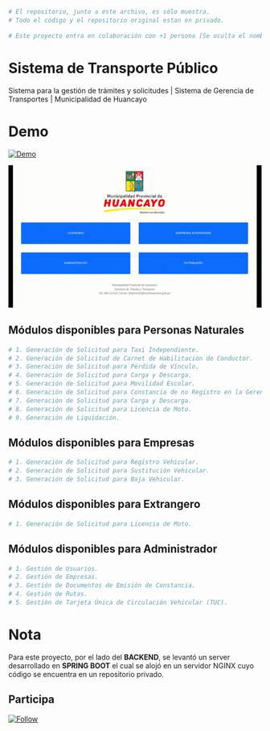 ```bash
# El repositorio, junto a este archivo, es sólo muestra. 
# Todo el código y el repositorio original estan en privado.
```
```bash
# Este proyecto entra en colaboración con +1 persona [Se oculta el nombre por privacidad]
```
# Sistema de Transporte Público
Sistema para la gestión de trámites y solicitudes | Sistema de Gerencia de Transportes | Municipalidad de Huancayo

# Demo

<a href="http://transportes.munihuancayo.gob.pe:81/">
 <img alt="Demo" title="Demo Button" src="https://shields.io/badge/-HAZ%20CLIC%20PARA%20VER%20EL%20PROYECTO%20EN%20PRODUCCION-red.svg?&style=for-the-badge&logo=github&logoColor=white"/>
</a>

<p align="left"> 
 <img src="/Demo.gif"/>
</p>

## Módulos disponibles para Personas Naturales
```bash
# 1. Generación de Solicitud para Taxi Independiente.
# 2. Generación de Solicitud de Carnet de Habilitación de Conductor.
# 3. Generación de Solicitud para Pérdida de Vínculo.
# 4. Generación de Solicitud para Carga y Descarga.
# 5. Generación de Solicitud para Movilidad Escolar.
# 6. Generación de Solicitud para Constancia de no Registro en la Gerencia de Tránsito y Transporte de la Municipalidad Provincial de Huancayo.
# 7. Generación de Solicitud para Carga y Descarga.
# 8. Generación de Solicitud para Licencia de Moto.
# 9. Generación de Liquidación.
```

## Módulos disponibles para Empresas
```bash
# 1. Generación de Solicitud para Registro Vehicular.
# 2. Generación de Solicitud para Sustitución Vehicular.
# 3. Generación de Solicitud para Baja Vehicular.
```

## Módulos disponibles para Extrangero
```bash
# 1. Generación de Solicitud para Licencia de Moto.
```

## Módulos disponibles para Administrador
```bash
# 1. Gestión de Usuarios.
# 2. Gestión de Empresas.
# 3. Gestión de Documentos de Emisión de Constancia.
# 4. Gestión de Rutas.
# 5. Gestión de Tarjeta Única de Circulación Vehicular (TUC).
```
# Nota
Para este proyecto, por el lado del **BACKEND**, se levantó un server desarrollado en **SPRING BOOT** el cual se alojó en un servidor NGINX cuyo código se encuentra en un repositorio privado.

## Participa
<p align="left">
 <a href="https://github.com/gomezpoloalexanderjunior/sistema_transporte_publico/subscription">
    <img alt="Follow" title="Dale Me Gusta" src="https://shields.io/badge/-LIKE%20THIS%20REPO-informational.svg?&style=for-the-badge&logo=github&logoColor=white"/></a>
</p>
 
